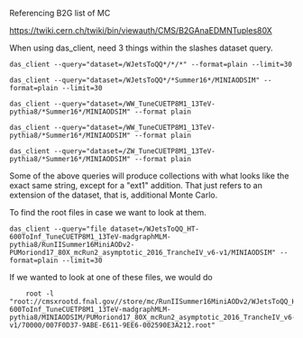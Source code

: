 Referencing B2G list of MC

https://twiki.cern.ch/twiki/bin/viewauth/CMS/B2GAnaEDMNTuples80X


When using das_client, need 3 things within the slashes dataset query. 

    das_client --query="dataset=/WJetsToQQ*/*/*" --format=plain --limit=30

    das_client --query="dataset=/WJetsToQQ*/*Summer16*/MINIAODSIM" --format=plain --limit=30

    das_client --query="dataset=/WW_TuneCUETP8M1_13TeV-pythia8/*Summer16*/MINIAODSIM" --format plain

    das_client --query="dataset=/WW_TuneCUETP8M1_13TeV-pythia8/*Summer16*/MINIAODSIM" --format plain
    
    das_client --query="dataset=/ZW_TuneCUETP8M1_13TeV-pythia8/*Summer16*/MINIAODSIM" --format plain

Some of the above queries will produce collections with what looks like the exact same string, except for a "ext1" addition. 
That just refers to an extension of the dataset, that is, additional Monte Carlo. 



To find the root files in case we want to look at them.

    das_client --query="file dataset=/WJetsToQQ_HT-600ToInf_TuneCUETP8M1_13TeV-madgraphMLM-pythia8/RunIISummer16MiniAODv2-PUMoriond17_80X_mcRun2_asymptotic_2016_TrancheIV_v6-v1/MINIAODSIM" --format=plain --limit=30


If we wanted to look at one of these files, we would do

        root -l "root://cmsxrootd.fnal.gov//store/mc/RunIISummer16MiniAODv2/WJetsToQQ_HT-600ToInf_TuneCUETP8M1_13TeV-madgraphMLM-pythia8/MINIAODSIM/PUMoriond17_80X_mcRun2_asymptotic_2016_TrancheIV_v6-v1/70000/007F0D37-9ABE-E611-9EE6-002590E3A212.root"

